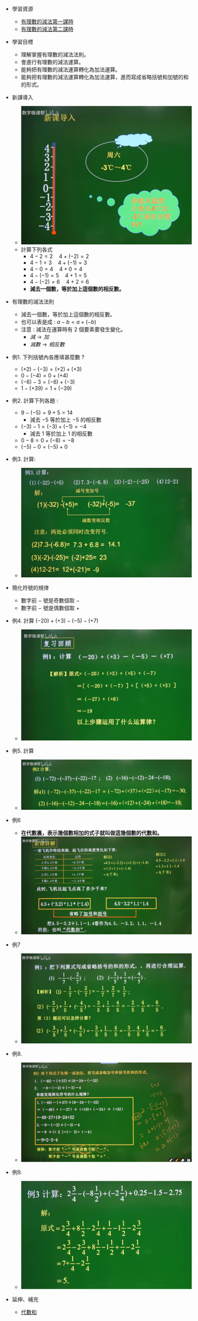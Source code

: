 - 學習資源
  - [有理數的減法第一課時](https://www.bilibili.com/video/BV114411Q7Y4?p=9&vd_source=dd97ccca0358cc54d2813737943d2b54 "有理數的減法第一課時")
  - [有理數的減法第二課時](https://www.bilibili.com/video/BV114411Q7Y4?p=10&spm_id_from=pageDriver&vd_source=dd97ccca0358cc54d2813737943d2b54 "有理數的減法第二課時")

- 學習目標
  - 理解掌握有理數的減法法則。
  - 會進行有理數的減法運算。
  - 能夠把有理數的減法運算轉化為加法運算。
  - 能夠把有理數的減法運算轉化為加法運算，進而寫成省略括號和加號的和的形式。

- 新課導入
  - ![有理數的減法圖1](https://github.com/aquariusCCA/mathematics/blob/main/%E5%88%9D%E4%B8%80%E6%95%B8%E5%AD%B8/images/%E6%9C%89%E7%90%86%E6%95%B8%E7%9A%84%E6%B8%9B%E6%B3%95%E5%9C%961.png?raw=true "有理數的減法圖1")
  - 計算下列各式
    - $4-2=2 \quad 4+(-2)=2$
    - $4-1=3 \quad 4+(-1)=3$
    - $4-0=4 \quad 4+0=4$
    - $4-(-1)=5 \quad 4+1=5$
    - $4-(-2)=6 \quad 4+2=6$
    - **減去一個數，等於加上這個數的相反數。**

- 有理數的減法法則
  - 減去一個數，等於加上這個數的相反數。
  - 也可以表是成 : $a-b = a+(-b)$
  - 注意 : 減法在運算時有 2 個要素要發生變化。
    - $減 \to 加$
    - $減數 \to 相反數$

- 例1. 下列括號內各應填甚麼數 ?
  - $(+2)-(-3)=(+2)+(+3)$
  - $0-(-4)=0+(+4)$
  - $(-6)-3=(-6)+(-3)$
  - $1-(+39)=1+(-39)$

- 例2. 計算下列各題 :
  - $9-(-5)=9+5=14$
    - 減去 $-5$ 等於加上 $-5$ 的相反數 
  - $(-3)-1=(-3)+(-1)=-4$
    - 減去 1 等於加上 1 的相反數
  - $0-8=0+(-8)=-8$
  - $(-5)-0=(-5)+0$

- 例3. 計算:
  - ![有理數的減法圖2](https://github.com/aquariusCCA/mathematics/blob/main/%E5%88%9D%E4%B8%80%E6%95%B8%E5%AD%B8/images/%E6%9C%89%E7%90%86%E6%95%B8%E7%9A%84%E6%B8%9B%E6%B3%95%E5%9C%962.png?raw=true "有理數的減法圖2")

- 簡化符號的規律
  - 數字前 $-$ 號是奇數個取 $-$
  - 數字前 $-$ 號是偶數個取 $+$ 

- 例4. 計算 $(-20) + (+3) - (-5) - (+7)$
  - ![有理數的減法圖3](https://github.com/aquariusCCA/mathematics/blob/main/%E5%88%9D%E4%B8%80%E6%95%B8%E5%AD%B8/images/%E6%9C%89%E7%90%86%E6%95%B8%E7%9A%84%E6%B8%9B%E6%B3%95%E5%9C%963.png?raw=true "有理數的減法圖3")

- 例5. 計算
  - ![有理數的減法圖4](https://github.com/aquariusCCA/mathematics/blob/main/%E5%88%9D%E4%B8%80%E6%95%B8%E5%AD%B8/images/%E6%9C%89%E7%90%86%E6%95%B8%E7%9A%84%E6%B8%9B%E6%B3%95%E5%9C%964.png?raw=true "有理數的減法圖4")

- 例6
  - **在代數裏，表示幾個數相加的式子就叫做這幾個數的代數和。** 
  - ![有理數的減法圖5](https://github.com/aquariusCCA/mathematics/blob/main/%E5%88%9D%E4%B8%80%E6%95%B8%E5%AD%B8/images/%E6%9C%89%E7%90%86%E6%95%B8%E7%9A%84%E6%B8%9B%E6%B3%95%E5%9C%965.png?raw=true "有理數的減法圖5")

- 例7
  - ![有理數的減法圖6](https://github.com/aquariusCCA/mathematics/blob/main/%E5%88%9D%E4%B8%80%E6%95%B8%E5%AD%B8/images/%E6%9C%89%E7%90%86%E6%95%B8%E7%9A%84%E6%B8%9B%E6%B3%95%E5%9C%966.png?raw=true "有理數的減法圖6")

- 例8. 
  - ![有理數的減法圖7](https://github.com/aquariusCCA/mathematics/blob/main/%E5%88%9D%E4%B8%80%E6%95%B8%E5%AD%B8/images/%E6%9C%89%E7%90%86%E6%95%B8%E7%9A%84%E6%B8%9B%E6%B3%95%E5%9C%967.png?raw=true "有理數的減法圖7")

- 例9. 
  - ![有理數的減法圖8](https://github.com/aquariusCCA/mathematics/blob/main/%E5%88%9D%E4%B8%80%E6%95%B8%E5%AD%B8/images/%E6%9C%89%E7%90%86%E6%95%B8%E7%9A%84%E6%B8%9B%E6%B3%95%E5%9C%968.png?raw=true "有理數的減法圖8")

- 延伸、補充
  - [代數和](https://baike.baidu.hk/item/%E4%BB%A3%E6%95%B8%E5%92%8C/7441828 "代數和")
